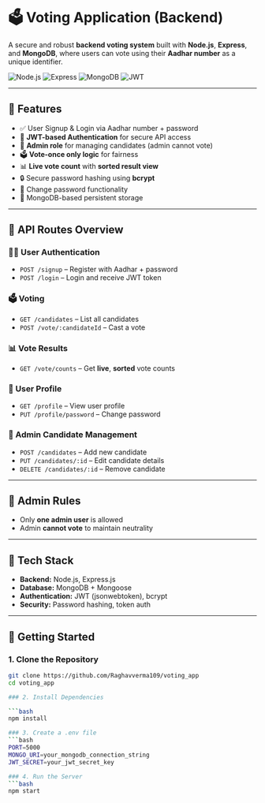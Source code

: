 # 🗳️ Voting Application (Backend)  
A secure and robust **backend voting system** built with **Node.js**, **Express**, and **MongoDB**, where users can vote using their **Aadhar number** as a unique identifier.

![Node.js](https://img.shields.io/badge/Node.js-339933?logo=node.js&logoColor=white) ![Express](https://img.shields.io/badge/Express.js-000000?logo=express&logoColor=white) ![MongoDB](https://img.shields.io/badge/MongoDB-47A248?logo=mongodb&logoColor=white) ![JWT](https://img.shields.io/badge/JWT-black?logo=JSON%20web%20tokens)

---

## 🔧 Features

- ✅ User Signup & Login via Aadhar number + password  
- 🔐 **JWT-based Authentication** for secure API access  
- 👤 **Admin role** for managing candidates (admin cannot vote)  
- 🗳️ **Vote-once only logic** for fairness  
- 📊 **Live vote count** with **sorted result view**  
- 🔒 Secure password hashing using **bcrypt**  
- 🔁 Change password functionality  
- 💾 MongoDB-based persistent storage

---

## 📁 API Routes Overview

### 🧑‍💼 User Authentication
- `POST /signup` – Register with Aadhar + password  
- `POST /login` – Login and receive JWT token  

### 🗳️ Voting
- `GET /candidates` – List all candidates  
- `POST /vote/:candidateId` – Cast a vote  

### 📊 Vote Results
- `GET /vote/counts` – Get **live**, **sorted** vote counts  

### 👤 User Profile
- `GET /profile` – View user profile  
- `PUT /profile/password` – Change password  

### 👑 Admin Candidate Management
- `POST /candidates` – Add new candidate  
- `PUT /candidates/:id` – Edit candidate details  
- `DELETE /candidates/:id` – Remove candidate  

---

## 👮 Admin Rules
- Only **one admin user** is allowed  
- Admin **cannot vote** to maintain neutrality

---

## 🧰 Tech Stack

- **Backend:** Node.js, Express.js  
- **Database:** MongoDB + Mongoose  
- **Authentication:** JWT (jsonwebtoken), bcrypt  
- **Security:** Password hashing, token auth

---

## 🚀 Getting Started

### 1. Clone the Repository
```bash
git clone https://github.com/Raghavverma109/voting_app
cd voting_app

### 2. Install Dependencies

```bash
npm install

### 3. Create a .env file
```bash
PORT=5000
MONGO_URI=your_mongodb_connection_string
JWT_SECRET=your_jwt_secret_key

### 4. Run the Server
```bash
npm start





